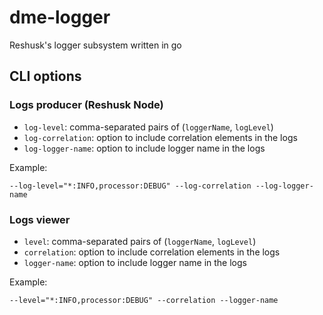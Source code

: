 # dme-logger
Reshusk's logger subsystem written in go

## CLI options

### Logs producer (Reshusk Node)

 - `log-level`: comma-separated pairs of (`loggerName`, `logLevel`) 
 - `log-correlation`: option to include correlation elements in the logs
 - `log-logger-name`: option to include logger name in the logs

Example:

```
--log-level="*:INFO,processor:DEBUG" --log-correlation --log-logger-name
```

### Logs viewer

 - `level`: comma-separated pairs of (`loggerName`, `logLevel`) 
 - `correlation`: option to include correlation elements in the logs
 - `logger-name`: option to include logger name in the logs

Example:

```
--level="*:INFO,processor:DEBUG" --correlation --logger-name
```
